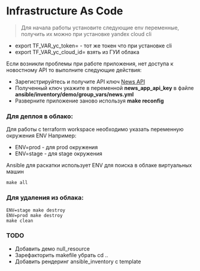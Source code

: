 # Infrastructure As Code

> Для начала работы установите следующие env переменные, получить их можно при установке yandex cloud cli

- export TF_VAR_yc_token= - тот же токен что при установке cli
- export TF_VAR_yc_cloud_id= взять из ГУИ облака

Если возникли проблемы при работе приложения, нет доступа к новостному API то выполните следующие действия:

- Зарегистрируйтесь и получите API ключ [News API](https://newsapi.org/register)
- Полученный ключ укажите в переменной **news_app_api_key** в файле **ansible/inventory/demo/group_vars/news.yml**
- Разверните приложение заново используя **make reconfig**
### Для деплоя в облако:

Для работы с terraform workspace необходимо указать переменную окружения ENV
Например:
* ENV=prod - для prod окружения
* ENV=stage - для stage окружения

Ansible для раскатки использует ENV для поиска в облаке виртуальных машин

```shell
make all
```

### Для удаления из облака:

```shell
ENV=stage make destroy
ENV=prod make destroy
make clean
```


### TODO

* Добавить демо null_resource
* Зарефакторить makefile убрать cd ..
* Добавить рендеринг ansible_inventory с template
